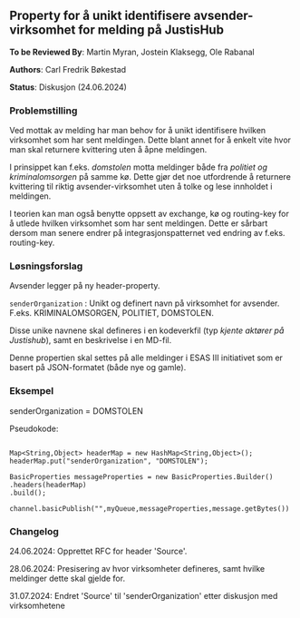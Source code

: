 ## Property for å unikt identifisere avsender-virksomhet for melding på JustisHub

**To be Reviewed By**: Martin Myran, Jostein Klaksegg, Ole Rabanal

**Authors**: Carl Fredrik Bøkestad

**Status**: Diskusjon (24.06.2024)

### Problemstilling

Ved mottak av melding har man behov for å unikt identifisere hvilken virksomhet som har sent meldingen. Dette blant annet for å enkelt vite hvor man skal returnere kvittering uten å åpne meldingen.

I prinsippet kan f.eks. _domstolen_ motta meldinger både fra _politiet og kriminalomsorgen_ på samme kø. Dette gjør det noe utfordrende å returnere kvittering til riktig avsender-virksomhet uten å tolke og lese innholdet i meldingen.

I teorien kan man også benytte oppsett av exchange, kø og routing-key for å utlede hvilken virksomhet som har sent meldingen. 
Dette er sårbart dersom man senere endrer på integrasjonspatternet ved endring av f.eks. routing-key.

### Løsningsforslag

Avsender legger på ny header-property.

`senderOrganization` : Unikt og definert navn på virksomhet for avsender. F.eks. KRIMINALOMSORGEN, POLITIET, DOMSTOLEN.

Disse unike navnene skal defineres i en kodeverkfil (typ _kjente aktører på Justishub_), samt en beskrivelse i en MD-fil.

Denne propertien skal settes på alle meldinger i ESAS III initiativet som er basert på JSON-formatet (både nye og gamle).

### Eksempel

senderOrganization = DOMSTOLEN

Pseudokode:

```

Map<String,Object> headerMap = new HashMap<String,Object>();
headerMap.put("senderOrganization", "DOMSTOLEN");

BasicProperties messageProperties = new BasicProperties.Builder()
.headers(headerMap)
.build();

channel.basicPublish("",myQueue,messageProperties,message.getBytes())

```

### Changelog

24.06.2024: Opprettet RFC for header 'Source'.

28.06.2024: Presisering av hvor virksomheter defineres, samt hvilke meldinger dette skal gjelde for.

31.07.2024: Endret 'Source' til 'senderOrganization' etter diskusjon med virksomhetene